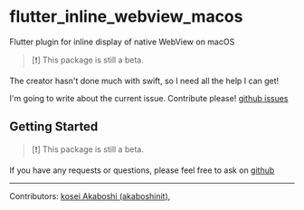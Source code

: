 # flutter_inline_webview_macos

Flutter plugin for inline display of native WebView on macOS

> [❗️] This package is still a beta.

The creator hasn't done much with swift, so I need all the help I can get!

I'm going to write about the current issue.
Contribute please! [github issues](https://github.com/akaboshinit/flutter_inline_webview_macos/issues)


## Getting Started

> [❗️] This package is still a beta.


If you have any requests or questions, please feel free to ask on [github](https://github.com/akaboshinit/flutter_inline_webview_macos/issues)


***

Contributors: [kosei Akaboshi (akaboshinit)](https://github.com/akaboshinit),
